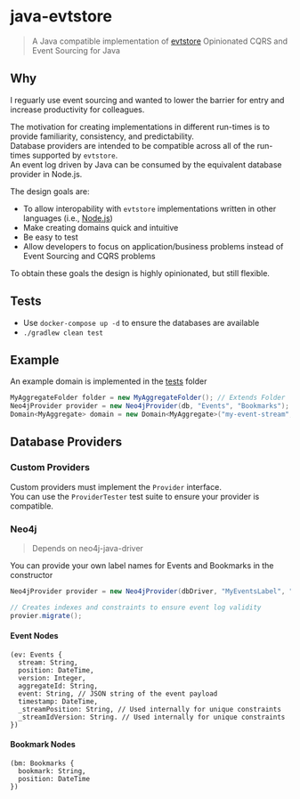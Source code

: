 # java-evtstore

> A Java compatible implementation of [evtstore](https://github.com/seikho/evtstore)
> Opinionated CQRS and Event Sourcing for Java

## Why

I reguarly use event sourcing and wanted to lower the barrier for entry and increase productivity for colleagues.

The motivation for creating implementations in different run-times is to provide familiarity, consistency, and predictability.  
Database providers are intended to be compatible across all of the run-times supported by `evtstore`.  
An event log driven by Java can be consumed by the equivalent database provider in Node.js.

The design goals are:

- To allow interopability with `evtstore` implementations written in other languages (i.e., [Node.js](https://github.com/seikho/evtstore))
- Make creating domains quick and intuitive
- Be easy to test
- Allow developers to focus on application/business problems instead of Event Sourcing and CQRS problems

To obtain these goals the design is highly opinionated, but still flexible.

## Tests

- Use `docker-compose up -d` to ensure the databases are available
- `./gradlew clean test`

## Example

An example domain is implemented in the [tests](https://gitlab.mypassglobal.com/cwinkler/java-evtstore/-/tree/master/src/test/java/org/evtstore/domain/ex) folder

```java
MyAggregateFolder folder = new MyAggregateFolder(); // Extends Folder
Neo4jProvider provider = new Neo4jProvider(db, "Events", "Bookmarks");
Domain<MyAggregate> domain = new Domain<MyAggregate>("my-event-stream", myDbProvider, myAggregateFolder);
```

## Database Providers

### Custom Providers

Custom providers must implement the `Provider` interface.  
You can use the `ProviderTester` test suite to ensure your provider is compatible.

### Neo4j

> Depends on neo4j-java-driver

You can provide your own label names for Events and Bookmarks in the constructor

```java
Neo4jProvider provider = new Neo4jProvider(dbDriver, "MyEventsLabel", "MyBookmarksLabel");

// Creates indexes and constraints to ensure event log validity
provier.migrate();
```

#### Event Nodes

```
(ev: Events {
  stream: String,
  position: DateTime,
  version: Integer,
  aggregateId: String,
  event: String, // JSON string of the event payload
  timestamp: DateTime,
  _streamPosition: String, // Used internally for unique constraints
  _streamIdVersion: String. // Used internally for unique constraints
})
```

#### Bookmark Nodes

```
(bm: Bookmarks {
  bookmark: String,
  position: DateTime
})
```
